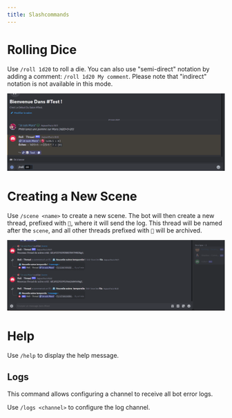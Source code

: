 ```yaml
---
title: Slashcommands
---
```


# Rolling Dice

Use `/roll 1d20` to roll a die. You can also use "semi-direct" notation by adding a comment: `/roll 1d20 My comment`. Please note that "indirect" notation is not available in this mode.

![Roll](/assets/rolls/slash-commands.gif)

# Creating a New Scene

Use `/scene <name>` to create a new scene. The bot will then create a new thread, prefixed with `🎲`, where it will send the log. This thread will be named after the `scene`, and all other threads prefixed with `🎲` will be archived.

![Scene](/assets/rolls/scene.gif)

# Help

Use `/help` to display the help message.

## Logs

This command allows configuring a channel to receive all bot error logs.

Use `/logs <channel>` to configure the log channel.